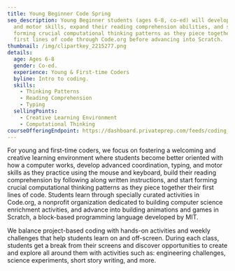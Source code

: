 ```yaml
---
title: Young Beginner Code Spring
seo_description: Young Beginner students (ages 6-8, co-ed) will develop typing
  and motor skills, expand their reading comprehension abilities, and start
  forming crucial computational thinking patterns as they piece together their
  first lines of code through Code.org before advancing into Scratch.
thumbnail: /img/clipartkey_2215277.png
details:
  age: Ages 6-8
  gender: Co-ed.
  experience: Young & First-time Coders
  byline: Intro to coding.
  skills:
    - Thinking Patterns
    - Reading Comprehension
    - Typing
  sellingPoints:
    - Creative Learning Environment
    - Computational Thinking
courseOfferingEndpoint: https://dashboard.privateprep.com/feeds/coding_space/classes?class_category_ids[]=50
---
```

For young and first-time coders, we focus on fostering a welcoming and creative learning environment where students become better oriented with how a computer works, develop advanced coordination, typing, and motor skills as they practice using the mouse and keyboard, build their reading comprehension by following along written instructions, and start forming crucial computational thinking patterns as they piece together their first lines of code. Students learn through specially curated activities in Code.org, a nonprofit organization dedicated to building computer science enrichment activities, and advance into building animations and games in Scratch, a block-based programming language developed by MIT.

We balance project-based coding with hands-on activities and weekly challenges that help students learn on and off-screen. During each class, students get a break from their screens and discover opportunities to create and explore all around them with activities such as: engineering challenges, science experiments, short story writing, and more.